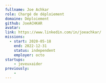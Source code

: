 ```yaml
---
fullname: Joe Achkar
role: Chargé de déploiement
domaine: Déploiement
github: JoeACHKAR
avatar:
link: https://www.linkedin.com/in/joeachkar/
missions:
  - start: 2020-05-18
    end: 2022-12-31
    status: independent
    employer: octo
startups:
    - jeveuxaider
previously:
    - 
---
```

